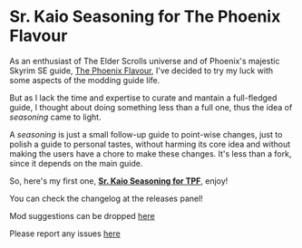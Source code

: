 # Sr. Kaio Seasoning for The Phoenix Flavour

As an enthusiast of The Elder Scrolls universe and of Phoenix's majestic Skyrim SE guide, [The Phoenix Flavour](https://thephoenixflavour.com/), I've decided to try my luck with some aspects of the modding guide life.
  
But as I lack the time and expertise to curate and mantain a full-fledged guide, I thought about doing something less than a full one, thus the idea of *seasoning* came to light.
  
A *seasoning* is just a small follow-up guide to point-wise changes, just to polish a guide to personal tastes, without harming its core idea and without making the users have a chore to make these changes. It's less than a fork, since it depends on the main guide.
  
So, here's my first one, [**Sr. Kaio Seasoning for TPF**](INSTRUCTIONS.md), enjoy!

You can check the changelog at the releases panel!

Mod suggestions can be dropped [here](https://github.com/caiobraz/sr.kaio-seasoning/projects/1)

Please report any issues [here](https://github.com/caiobraz/sr.kaio-seasoning/issues)
